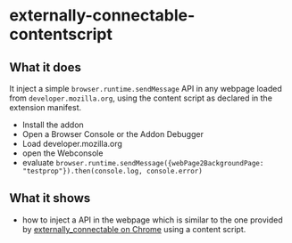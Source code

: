 # externally-connectable-contentscript

## What it does

It inject a simple `browser.runtime.sendMessage` API in any webpage loaded from
`developer.mozilla.org`, using the content script as declared in the extension manifest.

- Install the addon
- Open a Browser Console or the Addon Debugger
- Load developer.mozilla.org
- open the Webconsole
- evaluate `browser.runtime.sendMessage({webPage2BackgroundPage: "testprop"}).then(console.log, console.error)`

## What it shows

- how to inject a API in the webpage which is similar to the one provided by [externally_connectable
  on Chrome](https://developer.chrome.com/extensions/manifest/externally_connectable) using a content script.
